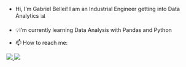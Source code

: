 -  Hi, I’m Gabriel Bellei!
    I am an Industrial Engineer getting into Data Analytics 📊

- 💡I’m currently learning Data Analysis with Pandas and Python

- 📫 How to reach me:

<a href="https://www.linkedin.com/in/gabrieljabourbellei" alt="linkedin" target="_blank">

<img src="https://img.shields.io/badge/LinkedIn-%230077B5.svg?&style=flat-square&logo=linkedin&logoColor=white">

</a>

<a href="mailto:gabriel.bellei@engenharia.ufjf.br" alt="gmail" target="_blank">

<img src="https://img.shields.io/badge/-Gmail-FF0000?style=flat-square&labelColor=FF0000&logo=gmail&logoColor=white&link=mailto:lucas.diniz@engenharia.ufjf.br" />

</a>

<!---
gjbellei/gjbellei is a ✨ special ✨ repository because its `README.md` (this file) appears on your GitHub profile.
You can click the Preview link to take a look at your changes.
--->
